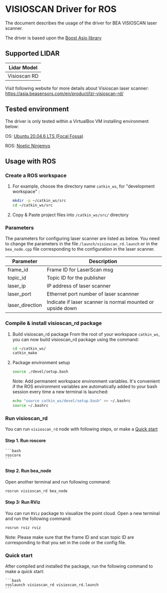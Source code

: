 # VISIOSCAN Driver for ROS

The document describes the usage of the driver for BEA VISIOSCAN laser scanner.

The driver is based upon the [Boost Asio library](http://www.boost.org)

## Supported LIDAR

| Lidar Model            |
| ---------------------- |
| Visioscan RD           |

Visit following website for more details about Visioscan laser scanner: <https://asia.beasensors.com/en/product/lzr-visioscan-rd/>

## Tested environment

The driver is only tested within a VirtualBox VM installing environment below:

OS: [Ubuntu 20.04.6 LTS (Focal Fossa)](https://www.releases.ubuntu.com/20.04/)

ROS: [Noetic Ninjemys](https://wiki.ros.org/noetic/)

## Usage with ROS

### Create a ROS workspace

1. For example, choose the directory name `catkin_ws`, for "development workspace" :

   ```bash
   mkdir -p ~/catkin_ws/src
   cd ~/catkin_ws/src
   ```

2. Copy & Paste project files into `/catkin_ws/src/` directory
   

### Parameters

The parameters for configuring laser scanner are listed as below. You need to change the parameters in the file `/launch/visioscan_rd.launch` or in the `bea_node.cpp` file corresponding to the configuration in the laser scanner.

| Parameter       | Description |
| --------------- | ----------- |
| frame_id        | Frame ID for LaserScan msg                                 |
| topic_id        | Topic ID for the publisher                                 |
| laser_ip        | IP address of laser scanner                                |
| laser_port      | Ethernet port number of laser scannner                     |
| laser_direction | Indicate if laser scanner is normal mounted or upside down |

### Compile & install visioscan_rd package

1. Build visioscan_rd package
   From the root of your workspace `catkin_ws`, you can now build visioscan_rd package using the command:

   ```bash
   cd ~/catkin_ws/
   catkin_make
   ```

2. Package environment setup
    
    ```bash
    source ./devel/setup.bash
    ```

    Note: Add permanent workspace environment variables.
    It's convenient if the ROS environment variables are automatically added to your bash session every time a new terminal is launched:

    ```bash
    echo "source catkin_ws/devel/setup.bash" >> ~/.bashrc
    source ~/.bashrc
    ```

### Run visioscan_rd

You can run `visioscan_rd` node with following steps, or make a [Quick start](#quick-start)

#### Step 1. Run roscore

    ```bash
    roscore
    ```

#### Step 2. Run bea_node

Open another terminal and run following command:

   ```bash
   rosrun visioscan_rd bea_node
   ```

#### Step 3: Run RViz

You can run `RViz` package to visualize the point cloud. Open a new terminal and run the following command:

   ```bash
   rosrun rviz rviz
   ```
   Note: Please make sure that the frame ID and scan topic ID are corresponding to that you set in the code or the config file.


### Quick start

After compiled and installed the package, run the following command to make a quick start:

    ```bash
    roslaunch visioscan_rd visioscan_rd.launch
    ```

